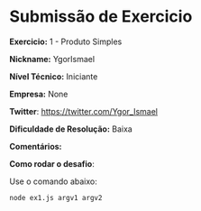 # Submissão de Exercicio

**Exercicio:** 1 - Produto Simples

**Nickname:** YgorIsmael

**Nível Técnico:** Iniciante

**Empresa:** None

**Twitter**: https://twitter.com/Ygor_Ismael

**Dificuldade de Resolução:** Baixa

**Comentários:**

**Como rodar o desafio**: 

Use o comando abaixo: 
```bash
node ex1.js argv1 argv2
```